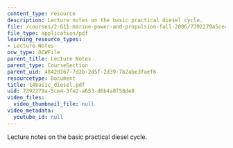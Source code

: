 ```yaml
---
content_type: resource
description: Lecture notes on the basic practical diesel cycle.
file: /courses/2-611-marine-power-and-propulsion-fall-2006/7392279a5ce43fe2a653d6b4a8f58de8_14basic_diesel.pdf
file_type: application/pdf
learning_resource_types:
- Lecture Notes
ocw_type: OCWFile
parent_title: Lecture Notes
parent_type: CourseSection
parent_uid: 4842d167-7d2b-2d5f-2d39-7b2abe3faef6
resourcetype: Document
title: 14basic_diesel.pdf
uid: 7392279a-5ce4-3fe2-a653-d6b4a8f58de8
video_files:
  video_thumbnail_file: null
video_metadata:
  youtube_id: null
---
```

Lecture notes on the basic practical diesel cycle.

